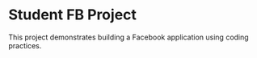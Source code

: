 # Student FB Project
This project demonstrates building a Facebook application using coding practices.
